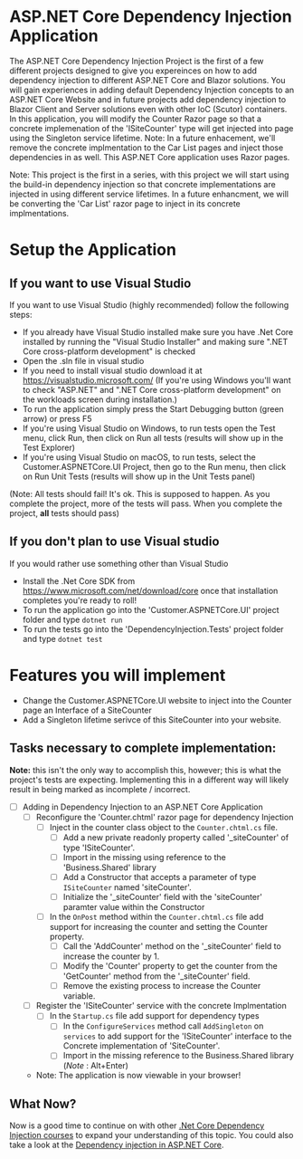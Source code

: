 # ASP.NET Core Dependency Injection Application

The ASP.NET Core Dependency Injection Project is the first of a few different projects designed to give you expereinces on how to add dependency injection to different ASP.NET Core and Blazor solutions.  You will gain experiences in adding default Dependency Injection concepts to an ASP.NET Core Website and in future projects add dependency injection to Blazor Client and Server solutions even with other IoC (Scutor) containers. In this application, you will modify the Counter Razor page so that a concrete implemenation of the 'ISiteCounter' type will get injected into page using the Singleton service lifetime. Note: In a future enhacement, we'll remove the concrete implmentation to the Car List pages and inject those dependencies in as well. This ASP.NET Core application uses Razor pages.

Note: This project is the first in a series, with this project we will start using the build-in dependency injection so that concrete implementations are injected in using different service lifetimes. In a future enhancment, we will be converting the 'Car List' razor page to inject in its concrete implmentations. 

# Setup the Application

## If you want to use Visual Studio
If you want to use Visual Studio (highly recommended) follow the following steps:
-   If you already have Visual Studio installed make sure you have .Net Core installed by running the "Visual Studio Installer" and making sure ".NET Core cross-platform development" is checked
-   Open the .sln file in visual studio
-   If you need to install visual studio download it at https://visualstudio.microsoft.com/ (If you're using Windows you'll want to check "ASP.NET" and ".NET Core cross-platform development" on the workloads screen during installation.)
-   To run the application simply press the Start Debugging button (green arrow) or press F5
-   If you're using Visual Studio on Windows, to run tests open the Test menu, click Run, then click on Run all tests (results will show up in the Test Explorer)
-   If you're using Visual Studio on macOS, to run tests, select the Customer.ASPNETCore.UI Project, then go to the Run menu, then click on Run Unit Tests (results will show up in the Unit Tests panel)

(Note: All tests should fail! It's ok. This is supposed to happen. As you complete the project, more of the tests will pass. When you complete the project, **all** tests should pass)

## If you don't plan to use Visual studio
If you would rather use something other than Visual Studio
-   Install the .Net Core SDK from https://www.microsoft.com/net/download/core once that installation completes you're ready to roll!
-   To run the application go into the 'Customer.ASPNETCore.UI' project folder and type `dotnet run`
-   To run the tests go into the 'DependencyInjection.Tests' project folder and type `dotnet test`

# Features you will implement

- Change the Customer.ASPNETCore.UI website to inject into the Counter page an Interface of a SiteCounter
- Add a Singleton lifetime serivce of this SiteCounter into your website.

## Tasks necessary to complete implementation:

__Note:__ this isn't the only way to accomplish this, however; this is what the project's tests are expecting. Implementing this in a different way will likely result in being marked as incomplete / incorrect.

- [ ] Adding in Dependency Injection to an ASP.NET Core Application
	- [ ] Reconfigure the 'Counter.chtml' razor page for dependency Injection
		- [ ] Inject in the counter class object to the `Counter.chtml.cs` file.
			- [ ] Add a new private readonly property called '_siteCounter' of type 'ISiteCounter'.
			- [ ] Import in the missing using reference to the 'Business.Shared' library
			- [ ] Add a Constructor that accepts a parameter of type `ISiteCounter` named 'siteCounter'. 
			- [ ] Initialize the '_siteCounter' field with the 'siteCounter' paramter value within the Constructor
		- [ ] In the `OnPost` method within the `Counter.chtml.cs` file add support for increasing the counter and setting the Counter property.
			- [ ] Call the 'AddCounter' method on the '_siteCounter' field to increase the counter by 1.
			- [ ] Modify the 'Counter' property to get the counter from the 'GetCounter' method from the '_siteCounter' field.
			- [ ] Remove the existing process to increase the Counter variable. 
	- [ ] Register the 'ISiteCounter' service with the concrete Implmentation  
		- [ ] In the `Startup.cs` file add support for dependency types
			- [ ] In the `ConfigureServices` method call `AddSingleton` on `services` to add support for the 'ISiteCounter' interface to the Concrete implementation of 'SiteCounter'.
			- [ ] Import in the missing reference to the Business.Shared library (_Note_ : Alt+Enter)
	- Note: The application is now viewable in your browser!


## What Now?

Now is a good time to continue on with other [.Net Core Dependency Injection courses](https://app.pluralsight.com/search/?q=.net%20core%20dependency%20injection) to expand your understanding of this topic. You could also take a look at the [Dependency injection in ASP.NET Core](https://docs.microsoft.com/en-us/aspnet/core/fundamentals/dependency-injection?view=aspnetcore-3.1).
